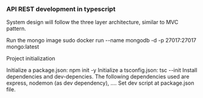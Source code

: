 ### API REST development in typescript

System design will follow the three layer architecture, similar to MVC pattern. 


Run the mongo image
sudo docker run --name mongodb -d -p 27017:27017 mongo:latest


Project initialization

Initialize a package.json: npm init -y
Initialize a tsconfig.json: tsc --init 
Install dependencies and dev-depencies. 
The following dependencies used are express, nodemon (as dev dependency), ....
Set dev script at package.json file. 

